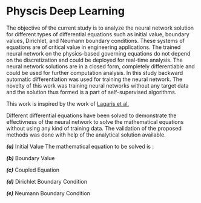 # Physcis Deep Learning
The objective of the current study is to analyze the neural network solution for different types of differential equations such as initial value, boundary values, Dirichlet, and Neumann boundary conditions.  These systems of equations are of critical value in engineering applications. The trained neural network on the physics-based governing equations do not depend on the discretization and could be deployed for real-time analysis. The neural network solutions are in a closed form, completely differentiable and could be used for further computation analysis. In this study backward automatic differentiation was used for training the neural network. The novelty of this work was training neural networks without any target data and the solution thus formed is a part of self-supervised algorithms. 

This work is inspired by the work of [Lagaris et al.](https://arxiv.org/abs/physics/9705023)

Different differential equations have been solved to demonstrate the effectivness of the neural network to solve the mathematical equations without using any kind of training data. The validation of the proposed methods was done with help of the analytical solution available. 

***(a)***  Initial Value 
The mathematical equation to be solved is : 

***(b)*** Boundary Value

***(c)*** Coupled Equation

***(d)*** Dirichlet Boundary Condition

***(e)*** Neumann Boundary Condition

